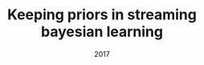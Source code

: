 ---
title: "Keeping priors in streaming bayesian learning"
collection: publications
permalink: /publication/2017-nan
date: 2017
venue: 'PAKDD'
---